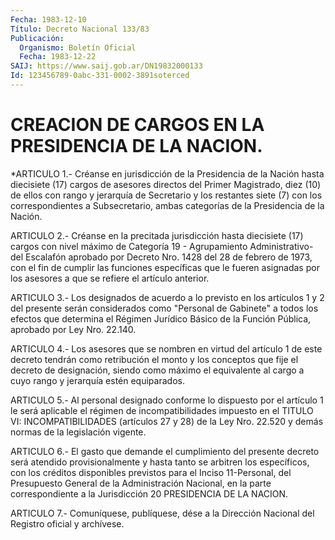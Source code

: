 ```yaml
---
Fecha: 1983-12-10
Título: Decreto Nacional 133/83
Publicación:
  Organismo: Boletín Oficial
  Fecha: 1983-12-22
SAIJ: https://www.saij.gob.ar/DN19832000133
Id: 123456789-0abc-331-0002-3891soterced
---
```

# CREACION DE CARGOS EN LA PRESIDENCIA DE LA NACION.

<a id="1"></a>
*ARTICULO  1.-  Créanse  en  jurisdicción  de  la Presidencia de la Nación  hasta  diecisiete  (17)  cargos  de asesores  directos  del Primer  Magistrado, diez (10) de ellos con  rango  y  jerarquía  de Secretario  y  los  restantes  siete (7) con los correspondientes a Subsecretario, ambas categorías  de  la  Presidencia  de la Nación.

<a id="2"></a>
ARTICULO  2.- Créanse en la precitada jurisdicción hasta diecisiete (17) cargos  con  nivel  máximo  de  Categoría  19  -  Agrupamiento Administrativo-  del Escalafón aprobado por Decreto Nro.  1428  del 28  de  febrero de 1973,  con  el  fin  de  cumplir  las  funciones específicas  que  le  fueren  asignadas  por  los asesores a que se refiere el artículo anterior.

<a id="3"></a>
ARTICULO  3.-  Los  designados  de  acuerdo  a  lo  previsto en los artículos 1 y 2 del presente serán considerados como  "Personal  de Gabinete"  a  todos  los  efectos que determina el Régimen Jurídico Básico  de  la  Función Pública,  aprobado  por  Ley  Nro.  22.140.

<a id="4"></a>
ARTICULO  4.-  Los asesores que se nombren en virtud del artículo 1 de este decreto  tendrán  como retribución el monto y los conceptos que  fije  el  decreto  de  designación,   siendo  como  máximo  el equivalente  al cargo a cuyo rango y jerarquía  estén  equiparados.

<a id="5"></a>
ARTICULO  5.-  Al  personal  designado conforme lo dispuesto por el artículo  1  le  será aplicable el  régimen  de  incompatibilidades impuesto en el TITULO  VI:  INCOMPATIBILIDADES  (artículos 27 y 28) de  la  Ley  Nro. 22.520 y demás normas de la legislación  vigente.

<a id="6"></a>
ARTICULO  6.-  El  gasto  que  demande el cumplimiento del presente decreto será atendido provisionalmente  y  hasta  tanto se arbitren los  específicos,  con los créditos disponibles previstos  para  el Inciso 11-Personal,  del  Presupuesto  General de la Administración Nacional,  en  la  parte  correspondiente  a  la  Jurisdicción  20 PRESIDENCIA DE LA NACION.

<a id="7"></a>
ARTICULO  7.- Comuníquese, publíquese, dése a la Dirección Nacional del Registro oficial y archívese.